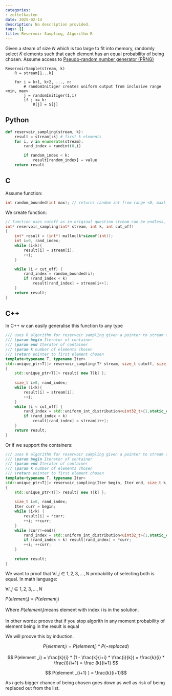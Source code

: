 ```yaml
---
categories:
- zettelkasten
date: 2025-02-14
description: No description provided.
tags: []
title: Reservoir Sampling, Algorithm R
---
```


Given a steam of size $N$ which is too large to fit into memory, randomly select $K$ elements such that each element has an equal probability of being chosen. Assume access to [Pseudo-random number generator (PRNG)](Pseudo-random%20number%20generator%20(PRNG))

```pseudo code
ReservoirSample(stream, k)
	R = stream[1...k]
	
	for i = k+1, k+2, ..., n:
		# randomInitiger creates uniform output from inclusive range <min, max>
		j = randomInitiger(1,i)
		if j <= k: 
			R[j] = S[j]
```

## Python

```python
def reservoir_sampling(stream, k):
	result = stream[:k] # first k elements
	for i, v in enumerate(stream):
		rand_index = randint(0,i)

		if random_index < k:
			result[random_index] = value
	return result
```

## C

Assume function:

```c
int random_bounded(int max); // returns random int from range <0, max) with equal distribution
```

We create function:

```c
// function uses cutoff as in original question stream can be endless, however our while loop needs the end parameter
int* reservoir_sampling(int* stream, int k, int cut_off)
{
	int* result = (int*) malloc(k*sizeof(int));
	int i=0, rand_index;
	while (i<k){
		result[i] = stream[i];
		++i;
	} 

	while (i < cut_off) {
		rand_index = random_bounded(i);
		if (rand_index < k) 
			result[rand_index] = stream[i++];
	}
	return result;
}
```

## C++

In C++ w can easily generalise this function to any type

```c++
/// uses R algorithm for reservoir sampling given a pointer to stream of data  
/// \param begin Iterator of container  
/// \param end Iterator of container  
/// \param k number of elements chosen  
/// \return pointer to first element chosen  
template<typename T, typename Iter>  
std::unique_ptr<T[]> reservoir_sampling(T* stream, size_t cutoff, size_t k, std::mt19937 generator)  
{  
    std::unique_ptr<T[]> result{ new T[k] };  
  
    size_t i=0, rand_index;  
    while (i<k){
		result[i] = stream[i];
		++i;
	} 
	while (i < cut_off) {
        rand_index = std::uniform_int_distribution<uint32_t>{1,static_cast<uint32_t>(i)}(generator) - 1; // We want it <0-i) not <1,i>
		if (rand_index < k) 
			result[rand_index] = stream[i++];
	}  
    return result;  
}
```

Or if we support the containers:

```c++
/// uses R algorithm for reservoir sampling given a pointer to stream of data  
/// \param begin Iterator of container  
/// \param end Iterator of container  
/// \param k number of elements chosen  
/// \return pointer to first element chosen  
template<typename T, typename Iter>  
std::unique_ptr<T[]> reservoir_sampling(Iter begin, Iter end, size_t k, std::mt19937 generator)  
{  
    std::unique_ptr<T[]> result{ new T[k] };  
  
    size_t i=0, rand_index;  
    Iter curr = begin;  
    while (i<k) {  
        result[i] = *curr;  
        ++i; ++curr;  
    }  
    while (curr!=end){  
        rand_index = std::uniform_int_distribution<uint32_t>{1,static_cast<uint32_t>(i)}(generator) - 1; // We want it <0-i) not <1,i>  
        if (rand_index < k) result[rand_index] = *curr;  
        ++i; ++curr;  
    }  
  
    return result;  
}
```

We want to proof that $\forall i,j \in {1,2,3,...,N}$ probability of selecting both is equal. In math language: 

 $\forall i,j \in {1,2,3,...,N}$ 

 $P(element _i) = P(element _j)$ 

Where $P(element _i)$means element with index i is in the solution.

In other words: proove that if you stop algorith in any moment probability of element being in the result is equal 

We will proove this by induction.

$$ P(element _i) = P(element _i) * P(\neg replaced)$$

$$ P(element _i) =  \frac{k}{i} * (1 - \frac{k}{i+i} * \frac{i}{k}) = \frac{k}{i} * \frac{i}{i+1} = \frac {k}{i+1} $$

$$ P(element _{i+1} ) = \frac{k}{i+1}$$

As $i$ gets bigger chance of being chosen goes down as well as risk of being replaced out from the list.